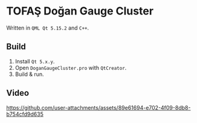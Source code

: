 # TOFAŞ Doğan Gauge Cluster
Written in `QML Qt 5.15.2` and `C++`.

## Build
1. Install ``Qt 5.x.y``.
2. Open ``DoganGaugeCluster.pro`` with ``QtCreator``.
3. Build & run.

## Video
https://github.com/user-attachments/assets/89e61694-e702-4f09-8db8-b754cfd9d635
